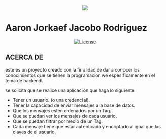 <p align="center"><img src="https://laravel.com/assets/img/components/logo-laravel.svg"></p>

# Aaron Jorkaef Jacobo Rodriguez
<center>
<a href="https://packagist.org/packages/laravel/framework"><img src="https://poser.pugx.org/laravel/framework/license.svg" alt="License"></a>
</p>
</center>


## ACERCA DE 
este es un proyecto creado con la finalidad de dar a conocer los conocimientos que se tienen la programacion we espesificamente en el tema de backend. 

se solicita que se realice una aplicación que haga lo siguiente: 

- Tener un usuario. (o una credencial).
- Tener la capacidad de enviar mensajes a la base de datos.
- Que los mensajes estén ordenados por un Tag.
- Que se puedan ver los mensajes de cada usuario.
- Que se puedan filtrar por medio de un Tag.
- Cada mensaje tiene que estar autenticado y encriptado al igual que las claves de el usuario.
